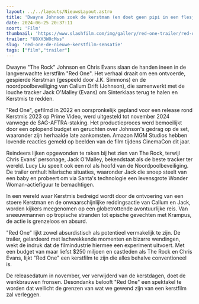 ```yaml
---
layout: ../../layouts/NieuwsLayout.astro
title: 'Dwayne Johnson zoek de kerstman (en doet geen pipi in een flesje)'
date: 2024-06-25 20:37:11
soort: 'Film'
thumbnail: 'https://www.slashfilm.com/img/gallery/red-one-trailer/red-one-will-try-to-jingle-your-bells-this-november-1719333489.jpg'
trailer: "U8XH3W0cMss"
slug: 'red-one-de-nieuwe-kerstfilm-sensatie'
tags: ["film","trailer"]
---
```


Dwayne "The Rock" Johnson en Chris Evans slaan de handen ineen in de langverwachte kerstfilm "Red One". Het verhaal draait om een ontvoerde, gespierde Kerstman (gespeeld door J.K. Simmons) en de noordpoolbeveiliging van Callum Drift (Johnson), die samenwerkt met de louche tracker Jack O'Malley (Evans) om Sinterklaas terug te halen en Kerstmis te redden.

"Red One", gefilmd in 2022 en oorspronkelijk gepland voor een release rond Kerstmis 2023 op Prime Video, werd uitgesteld tot november 2024 vanwege de SAG-AFTRA-staking. Het productieproces werd bemoeilijkt door een oplopend budget en geruchten over Johnson's gedrag op de set, waaronder zijn herhaalde late aankomsten. Amazon MGM Studios hebben lovende reacties gemeld op beelden van de film tijdens CinemaCon dit jaar.

Reindeers lijken opgewonden te raken bij het zien van The Rock, terwijl Chris Evans' personage, Jack O'Malley, bekendstaat als de beste tracker ter wereld. Lucy Liu speelt ook een rol als hoofd van de Noordpoolbeveiliging. De trailer onthult hilarische situaties, waaronder Jack die snoep steelt van een baby en probeert om via Santa's technologie een levensgrote Wonder Woman-actiefiguur te bemachtigen.

In een wereld waar Kerstmis bedreigd wordt door de ontvoering van een stoere Kerstman en de onwaarschijnlijke reddingsactie van Callum en Jack, worden kijkers meegenomen op een globetrottende avontuurlijke reis. Van sneeuwmannen op tropische stranden tot epische gevechten met Krampus, de actie is grenzeloos en absurd.

"Red One" lijkt zowel absurdistisch als potentieel vermakelijk te zijn. De trailer, gelardeerd met lachwekkende momenten en bizarre wendingen, wekt de indruk dat de filmindustrie hiermee een experiment uitvoert. Met een budget van maar liefst $250 miljoen en castleden als The Rock en Chris Evans, lijkt "Red One" een kerstfilm te zijn die alles behalve conventioneel is.

De releasedatum in november, ver verwijderd van de kerstdagen, doet de wenkbrauwen fronsen. Desondanks belooft "Red One" een spektakel te worden dat wellicht de grenzen van wat we gewend zijn van een kerstfilm zal verleggen.
